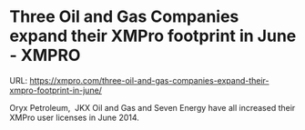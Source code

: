 # Three Oil and Gas Companies expand their XMPro footprint in June - XMPRO

URL: https://xmpro.com/three-oil-and-gas-companies-expand-their-xmpro-footprint-in-june/

Oryx Petroleum,  JKX Oil and Gas and Seven Energy have all increased their XMPro user licenses in June 2014.